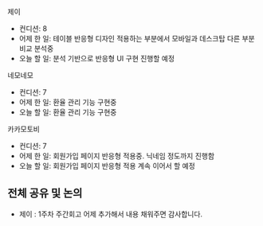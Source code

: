 
제이
- 컨디션: 8
- 어제 한 일: 테이블 반응형 디자인 적용하는 부분에서 모바일과 데스크탑 다른 부분 비교 분석중 
- 오늘 할 일: 분석 기반으로 반응형 UI 구현 진행할 예정

네모네모
- 컨디션: 7
- 어제 한 일: 환율 관리 기능 구현중 
- 오늘 할 일: 환율 관리 기능 구현중

카카모토비
- 컨디션: 7
- 어제 한 일: 회원가입 페이지 반응형 적용중. 닉네임 정도까지 진행함
- 오늘 할 일: 회원가입 페이지 반응형 적용 계속 이어서 할 예정

## 전체 공유 및 논의
- 제이 : 1주차 주간회고 어제 추가해서 내용 채워주면 감사합니다.
